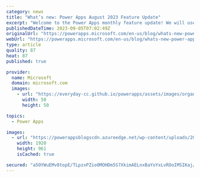 ```yaml
---
category: news
title: "What’s new: Power Apps August 2023 Feature Update"
excerpt: "Welcome to the Power Apps monthly feature update! We will use this blog to share a summary of product, community, and learning updates from throughout the month so you can access it in one easy place. We&#8217;ve got a great set of updates across for our makers, security and monitor improvements, and"
publishedDateTime: 2023-09-05T07:02:49Z
originalUrl: "https://powerapps.microsoft.com/en-us/blog/whats-new-power-apps-august-2023-feature-update/"
webUrl: "https://powerapps.microsoft.com/en-us/blog/whats-new-power-apps-august-2023-feature-update/"
type: article
quality: 87
heat: 87
published: true

provider:
  name: Microsoft
  domain: microsoft.com
  images:
    - url: "https://everyday-cc.github.io/powerapps/assets/images/organizations/microsoft.com-50x50.jpg"
      width: 50
      height: 50

topics:
  - Power Apps

images:
  - url: "https://powerappsblogscdn.azureedge.net/wp-content/uploads/2023/09/image-3.png"
    width: 1920
    height: 961
    isCached: true

secured: "a5OYWuEMv8topE/TLpzxPZio0MOHDm5S7XkimAELnxBaYoYxLvROoIMSIKaj/xzYJ9WxaqXzV2xQnEa6cHKF9cXRFjW0tngLh1uPgDiPhSwq9dggJX/+ef4m8z//UpyDSPHD0KJP0WouLcvkJN4zyYb2tp8NSXydLIYCO7WQgxA8TOYf+oas46qTzuMZV2wqc7LSuca3toKIgWo1ERw+mREA1qzMM2ZZvAVGd1r5uZruWcgoDxqO0nNNCvgB+msGfnMjxxMv8YGJAb3xtzCWJf2BoqKvBwvcwUhxrpsnpE4hWtIQUW1DzPf36Z8JUNkV3z7fc8kyjWuqzhQHFMs4TRmEY0/dqO/iGEaVJodFhtU=;Ec/YWpe1WQkzjh+6WXRNfw=="
---
```


